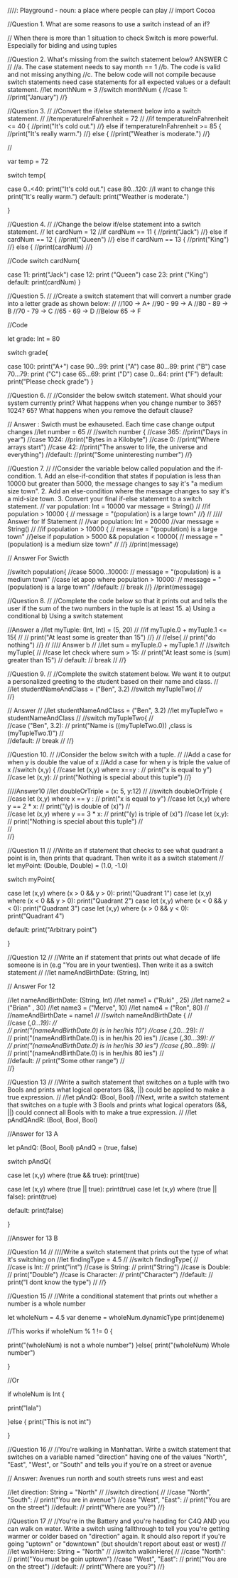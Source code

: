 ////: Playground - noun: a place where people can play
//
import Cocoa

//Question 1. What are some reasons to use a switch instead of an if?

// When there is more than 1 situation to check Switch is more powerful. Especially for biding and using tuples


//Question 2. What's missing from the switch statement below?  ANSWER C
//
//a. The case statement needs to say month == 1
//b. The code is valid and not missing anything
//c. The below code will not compile because switch statements need case statements for all expected values or a default statement.
//let monthNum = 3
//switch monthNum {
//case 1:
//print("January")
//}



//Question 3.
//
//Convert the if/else statement below into a switch statement.
//
//temperatureInFahrenheit = 72
//
//if temperatureInFahrenheit <= 40 {
//print("It's cold out.")
//} else if temperatureInFahrenheit >= 85 {
//print("It's really warm.")
//} else {
//print("Weather is moderate.")
//}

//

var temp = 72

switch temp{

case 0..<40:
print("It's cold out.")
case 80...120:                      //I want to change this
print("It's really warm.")
default:
print("Weather is moderate.")

}

//Question 4.
//
//Change the below if/else statement into a switch statement.
//
let cardNum = 12
//if cardNum == 11 {
//print("Jack")
//} else if cardNum == 12 {
//print("Queen")
//} else if cardNum == 13 {
//print("King")
//} else {
//print(cardNum)
//}

//Code
switch cardNum{

case 11:
print("Jack")
case 12:
print ("Queen")
case 23:
print ("King")
default:
print(cardNum)
}


//Question 5.
//
//Create a switch statement that will convert a number grade into a letter grade as shown below:
//
//100 -> A+
//90 - 99 -> A
//80 - 89 -> B
//70 - 79 -> C
//65 - 69 -> D
//Below 65 -> F

//Code

let grade: Int = 80

switch grade{

case 100:
print("A+")
case 90...99:
print ("A")
case 80...89:
print ("B")
case 70...79:
print ("C")
case 65...69:
print ("D")
case 0...64:
print ("F")
default:
print("Please check grade")
}


//Question 6.
//
//Consider the below switch statement. What should your system currently print? What happens when you change number to 365? 1024? 65? What happens when you remove the default clause?

// Answer : Swicth must be exhauseted. Each time case change output changes
//let number = 65
//
//switch number {
//case 365:
//print("Days in year")
//case 1024:
//print("Bytes in a Kilobyte")
//case 0:
//print("Where arrays start")
//case 42:
//print("The answer to life, the universe and everything")
//default:
//print("Some uninteresting number")
//}



//Question 7.
//
//Consider the variable below called population and the if-condition. 1. Add an else-if-condition that states if population is less than 10000 but greater than 5000, the message changes to say it's "a medium size town". 2. Add an else-condition where the message changes to say it's a mid-size town. 3. Convert your final if-else statement to a switch statement.
//
var population: Int = 10000
var message = String()
//
//if population > 10000 {
//    message = "\(population) is a large town"
//}
//
//// Answer for If Statement
//
//var population: Int = 20000
//var message = String()
//
//if population > 10000 {
//    message = "\(population) is a large town"
//}else if population > 5000 && population < 10000{
//    message = "\(population) is a medium size town"
//
//}
//print(message)

// Answer For Swicth

//switch population{
//case 5000...10000:
//    message = "\(population) is a medium town"
//case let apop where population > 10000:
//    message = "\(population) is a large town"
//default:
//    break
//}
//print(message)








//Question 8.
//
//Complete the code below so that it prints out and tells the user if the sum of the two numbers in the tuple is at least 15. a) Using a conditional b) Using a switch statement

//Answer a
//let myTuple: (Int, Int) = (5, 20)
//
//if myTuple.0 + myTuple.1 <= 15{
//
//    print("At least some is greater than 15")
//}
//
//else{
//    print("do nothing")
//}
//
//// Answer b
//
//let sum = myTuple.0 + myTuple.1
//
//switch myTuple{
//
//case let check where sum > 15:
//    print("At least some is \(sum) greater than 15")
//    default:
//    break
//
//}





//Question 9.
//
//Complete the switch statement below. We want it to output a personalized greeting to the student based on their name and class.
//
//let studentNameAndClass = ("Ben", 3.2)
//switch myTupleTwo{
//    
//}

// Answer
//
//let studentNameAndClass = ("Ben", 3.2)
//let myTupleTwo = studentNameAndClass
//
//switch myTupleTwo{
//    
//case ("Ben", 3.2):
//    print("Name is \((myTupleTwo.0)) ,class is \(myTupleTwo.1)")
//    
//default:
//    break
//
//}


//Question 10.
//
//Consider the below switch with a tuple.
//
//Add a case for when y is double the value of x
//Add a case for when y is triple the value of x
//switch (x,y) {
//case let (x,y) where x==y :
//    print("x is equal to y")
//case let (x,y):
//    print("Nothing is special about this tuple")
//}

////Answer10
//let doubleOrTriple = (x: 5, y:12)
//
//switch doubleOrTriple {
//case let (x,y) where x == y :
//    print("x is equal to y")
//case let (x,y) where y == 2 * x:
//    print("\(y) is double of \(x)")
//    
//case let (x,y) where y == 3 * x:
//    print("\(y) is triple of \(x)")
//case let (x,y):
//    print("Nothing is special about this tuple")
//    
//    
//}




//Question 11
//
//Write an if statement that checks to see what quadrant a point is in, then prints that quadrant. Then write it as a switch statement
//
let myPoint: (Double, Double) = (1.0, -1.0)

switch myPoint{

case let (x,y) where (x > 0 && y > 0):
print("Quadrant 1")
case let (x,y) where (x < 0 && y > 0):
print("Quadrant 2")
case let (x,y) where (x < 0 && y < 0):
print("Quadrant 3")
case let (x,y) where (x > 0 && y < 0):
print("Quadrant 4")

default:
print("Arbitrary point")


}

//Question 12
//
//Write an if statement that prints out what decade of life someone is in (e.g "You are in your twenties). Then write it as a switch statement
//
//let nameAndBirthDate: (String, Int)

// Answer For 12

//let nameAndBirthDate: (String, Int)
//let name1 = ("Ruki" , 25)
//let name2 = ("Brian" , 30)
//let name3 = ("Merve", 10)
//let name4 = ("Ron", 80)
//
//nameAndBirthDate = name1
//
//switch nameAndBirthDate {
//    
//case (_,0...19):
//    
//    print("\(nameAndBirthDate.0) is in her/his 10")
//case (_,20...29):
//    
//    print("\(nameAndBirthDate.0) is in her/his 20 ies")
//case (_,30...39):
//    
//    print("\(nameAndBirthDate.0) is in her/his 30 ies")
//case (_,80...89):
//    
//    print("\(nameAndBirthDate.0) is in her/his 80 ies")
//    
//default:
//    print("Some other range")
//    
//}


//Question 13
//
//Write a switch statement that switches on a tuple with two Bools and prints what logical operators (&&, ||) could be applied to make a true expression.
//
//let pAndQ: (Bool, Bool)
//Next, write a switch statement that switches on a tuple with 3 Bools and prints what logical operators (&&, ||) could connect all Bools with to make a true expression.
//
//let pAndQAndR: (Bool, Bool, Bool)

//Answer for 13 A

let pAndQ: (Bool, Bool)
pAndQ = (true, false)

switch pAndQ{

case let (x,y) where (true && true):
print(true)

case let (x,y) where (true || true):
print(true)
case let (x,y) where (true || false):
print(true)

default:
print(false)


}


//Answer for 13 B







//Question 14
//
////Write a switch statement that prints out the type of what it's switching on
//let findingType = 4.5
//
//switch findingType{
//    
//case is Int:
//    print("int")
//case is String:
//    print("String")
//case is Double:
//    print("Double")
//case is Character:
//    print("Character")
//default:
//    print("I dont know the type")
//
//}


//Question 15
//
//Write a conditional statement that prints out whether a number is a whole number

let wholeNum = 4.5
var deneme = wholeNum.dynamicType
print(deneme)

//This works
if wholeNum % 1 != 0 {

print("\(wholeNum) is not a whole number")
}else{
print("\(wholeNum) Whole number")

}

//Or

if wholeNum is Int {

print("lala")

}else {
print("This is not int")

}







//Question 16
//
//You're walking in Manhattan. Write a switch statement that switches on a variable named "direction" having one of the values "North", "East", "West", or "South" and tells you if you're on a street or avenue

// Answer: Avenues run north and south streets runs west and east

//let direction: String = "North"
//
//switch direction{
//
//case "North", "South":
//    print("You are in avenue")
//case "West", "East":
//    print("You are on the street")
//default:
//    print("Where are you?")
//}



//Question 17
//
//You're in the Battery and you're heading for C4Q AND you can walk on water. Write a switch using fallthrough to tell you you're getting warmer or colder based on "direction" again. It should also report if you're going "uptown" or "downtown" (but shouldn't report about east or west)
//
//let walkinHere: String = "North"
//
//switch walkinHere{
//
//case "North":
//    print("You must be goin uptown")
//case "West", "East":
//    print("You are on the street")
//default:
//    print("Where are you?")
//}
